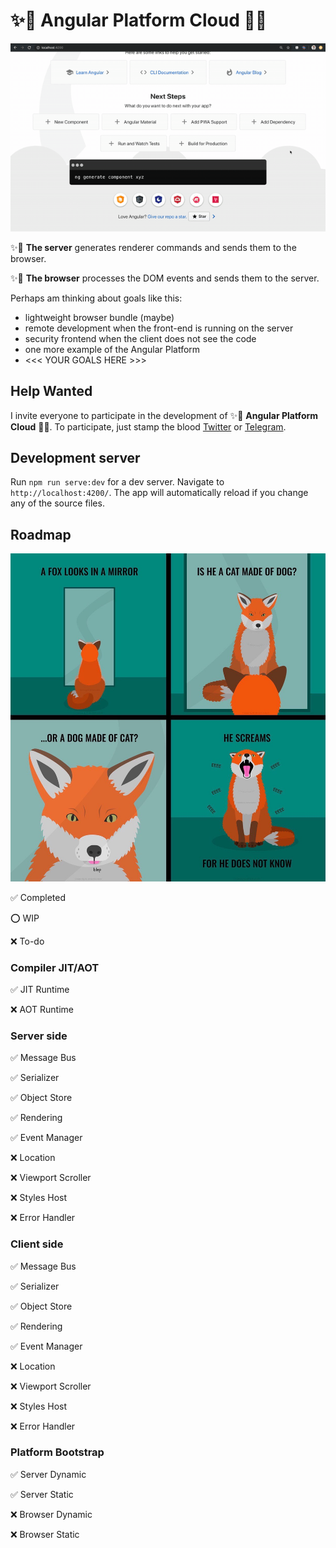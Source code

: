 # ✨🦊 Angular Platform Cloud 🦄✨

<p align="center">
  <img src="assets/preview.gif" width="600px" alt="preview">
</p>

✨🦊 **The server** generates renderer commands and sends them to the browser.

✨🦄 **The browser** processes the DOM events and sends them to the server.

Perhaps am thinking about goals like this:
- lightweight browser bundle (maybe) 
- remote development when the front-end is running on the server
- security frontend when the client does not see the code
- one more example of the Angular Platform
- <<< YOUR GOALS HERE >>>

## Help Wanted

I invite everyone to participate in the development of ✨🦊 **Angular Platform Cloud** 🦄✨. To participate, just stamp the blood [Twitter](https://twitter.com/thekiba_io) or [Telegram](https://t.me/thekiba).

## Development server

Run `npm run serve:dev` for a dev server. Navigate to `http://localhost:4200/`. The app will automatically reload if you change any of the source files.

## Roadmap

<p align="center">
  <img src="assets/fox-screams.jpeg" width="600px" alt="Fox Screams">
</p>

 ✅ Completed

 ⭕️ WIP

 ❌ To-do


### Compiler JIT/AOT

 ✅ JIT Runtime

 ❌ AOT Runtime
 

### Server side

 ✅ Message Bus
 
 ✅ Serializer
 
 ✅ Object Store
 
 ✅ Rendering
 
 ✅ Event Manager
 
 ❌ Location
 
 ❌ Viewport Scroller
 
 ❌ Styles Host
 
 ❌ Error Handler
 

### Client side

 ✅️ Message Bus
 
 ✅ Serializer
 
 ✅ Object Store
 
 ✅️ Rendering
 
 ✅️ Event Manager
 
 ❌ Location
 
 ❌ Viewport Scroller
 
 ❌ Styles Host
 
 ❌ Error Handler
 

### Platform Bootstrap

 ✅ Server Dynamic
 
 ✅ Server Static
 
 ❌ Browser Dynamic
 
 ❌ Browser Static
 
